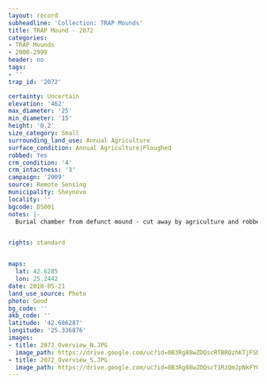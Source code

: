```yaml
---
layout: record
subheadline: 'Collection: TRAP Mounds'
title: TRAP Mound - 2072
categories:
- TRAP Mounds
- 2000-2999
header: no
tags:
- ''
trap_id: '2072'

certainty: Uncertain
elevation: '462'
max_diameter: '25'
min_diameter: '15'
height: '0.2'
size_category: Small
surrounding_land_use: Annual Agriculture
surface_condition: Annual Agriculture|Ploughed
robbed: Yes
crm_condition: '4'
crm_intactness: '3'
campaign: '2009'
source: Remote Sensing
municipality: Sheynovo
locality: ''
bgcode: DS001
notes: |-
  Burial chamber from defunct mound - cut away by agriculture and robbed / or part of the house ?.


rights: standard


maps:
  lat: 42.6285
  lon: 25.2442
date: 2018-05-21
land_use_source: Photo
photo: Good
bg_code: ''
akb_code: ''
latitude: '42.686287'
longitude: '25.336876'
images:
- title: 2072_Overview_N.JPG
  image_path: https://drive.google.com/uc?id=0B3Rg88wZDQscRTBRQzhKTjFSNHM
- title: 2072_Overview_S.JPG
  image_path: https://drive.google.com/uc?id=0B3Rg88wZDQscT1RzQmJpNkFYOGc
---
```

